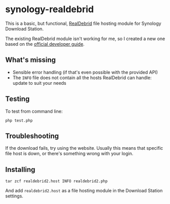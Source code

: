 # synology-realdebrid

This is a basic, but functional, [RealDebrid](http://real-debrid.com) file hosting module for Synology Download Station.

The existing RealDebrid module isn't working for me, so I created a new one based on the [official developer guide](http://usdl.synology.com/download/ds/userguide/Developer_Guide_to_File_Hosting_Module.pdf).

## What's missing

* Sensible error handling (if that's even possible with the provided API)
* The `INFO` file does not contain all the hosts RealDebrid can handle: update to suit your needs

## Testing

To test from command line:
```
php test.php
```

## Troubleshooting

If the download fails, try using the website. Usually this means that specific file host is down, or there's something wrong with your login.

## Installing

```
tar zcf realdebrid2.host INFO realdebrid2.php
```
And add `realdebrid2.host` as a file hosting module in the Download Station settings.